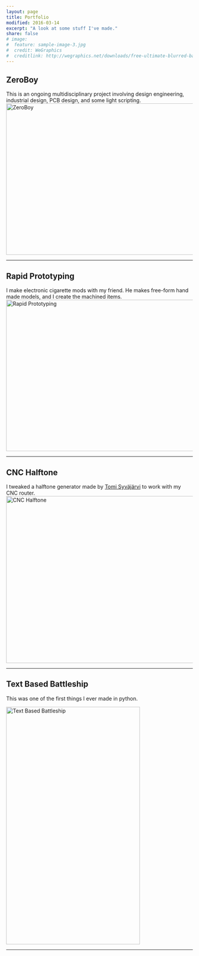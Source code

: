 ```yaml
---
layout: page
title: Portfolio
modified: 2016-03-14
excerpt: "A look at some stuff I've made."
share: false
# image:
#  feature: sample-image-3.jpg
#  credit: WeGraphics
#  creditlink: http://wegraphics.net/downloads/free-ultimate-blurred-background-pack/
---
```


## ZeroBoy

This is an ongoing multidisciplinary project involving design engineering, industrial design, PCB design, and some light scripting.
<a data-flickr-embed="true" data-footer="true"  href="https://www.flickr.com/photos/lx_xl/albums/72157665781087762" title="ZeroBoy"><img src="https://farm2.staticflickr.com/1702/25187783513_4280674f22_c.jpg" width="800" height="408" alt="ZeroBoy"></a><script async src="//embedr.flickr.com/assets/client-code.js" charset="utf-8"></script>

---

## Rapid Prototyping

I make electronic cigarette mods with my friend. He makes free-form hand made models, and I create the machined items.
<a data-flickr-embed="true" data-footer="true"  href="https://www.flickr.com/photos/lx_xl/albums/72157665986961785" title="Rapid Prototyping"><img src="https://farm2.staticflickr.com/1499/25693354362_a6a586d490_c.jpg" width="800" height="408" alt="Rapid Prototyping"></a><script async src="//embedr.flickr.com/assets/client-code.js" charset="utf-8"></script>

---

## CNC Halftone

I tweaked a halftone generator made by [Tomi Syväjärvi](http://www.students.tut.fi/~syvajar3/) to work with my CNC router.
<a data-flickr-embed="true" data-footer="true"  href="https://www.flickr.com/photos/lx_xl/albums/72157663645355543" title="CNC Halftone"><img src="https://farm2.staticflickr.com/1501/25814356755_39ab744853_c.jpg" width="800" height="450" alt="CNC Halftone"></a><script async src="//embedr.flickr.com/assets/client-code.js" charset="utf-8"></script>

---

## Text Based Battleship

This was one of the first things I ever made in python.
<div class="flickr-embed">
<a data-flickr-embed="true"  href="https://www.flickr.com/photos/lx_xl/albums/72157665381078750" title="Text Based Battleship"><img src="https://farm2.staticflickr.com/1635/25811922015_efbe0ea027_z.jpg" width="361" height="640" alt="Text Based Battleship"></a><script async src="//embedr.flickr.com/assets/client-code.js" charset="utf-8"></script></div>

---
